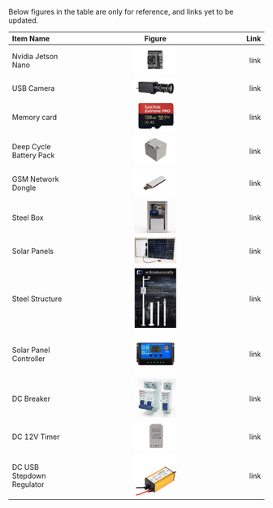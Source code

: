 Below figures in the table are only for reference, and links yet to be updated.

| Item Name| Figure | Link |
| :----------| :----------: | ---------: |
| Nvidia Jetson Nano | <img alt="Jetson 4GB" src="./figures/Jetson.png" height=25% width=25%> | link |
| USB Camera | <img alt="USB Camera" src="./figures/usb_camera.jpg"  height=25% width=25%> | link |
| Memory card | <img alt="SD Card" src="./figures/SD_Card.jpg"  height=25% width=25%> | link |
| Deep Cycle Battery Pack | <img alt="battery" src="./figures/Battery3D.png"  height=25% width=25%> | link |
| GSM Network Dongle | <img alt="Dongle" src="./figures/4G_Dongle.png"  height=25% width=25%> | link |
| Steel Box | <img alt="BOX" src="./figures/CCTV_Assembly_box.png"  height=25% width=25%> | link |
| Solar Panels | <img alt="Solar Panel" src="./figures/solar_panel.jpg" height=25% width=25%> |	link |
| Steel Structure | <img alt="Structure" src="./figures/steel_structure.jpg" height=25% width=25%> |	link |
| Solar Panel Controller	| <img alt="SPcontrol" src="./figures/sp_controller.jpg" height=25% width=25%>   | link |
| DC Breaker			| <img alt="DC Breaker" src="./figures/dc_breaker.jpg" height=25% width=25%> |	link |
| DC 12V Timer | <img alt="DC Timer" src="./figures/Timer.png" height=25% width=25%> | link |
| DC USB Stepdown Regulator	| <img alt="Regulator" src="./figures/stepdown_regulator.jpg" height=25% width=25%> | link | 